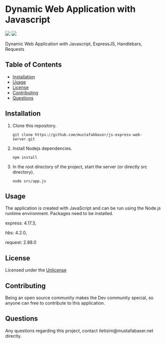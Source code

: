   <h1>Dynamic Web Application with Javascript</h1>
  <img src="https://img.shields.io/badge/Node-12.16.3-brightgreen"> <img src="https://img.shields.io/github/last-commit/mustafakbaser/js-express-web-server">
  
  <p>Dynamic Web Application with Javascript, ExpressJS, Handlebars, Requests</p>
  <h2>Table of Contents</h2>
  <ul> 
   <li><a href="#Installation">Installation</a></li> 
   <li><a href="#Usage">Usage</a></li>   
   <li><a href="#License">License</a></li>   
   <li><a href="#Contributing">Contributing</a></li>      
   <li><a href="#Questions">Questions</a></li>                         
  </ul>
  <h2 id="Installation">Installation</h2>                         
  
1. Clone this repository.
    ```
    git clone https://github.com/mustafakbaser/js-express-web-server.git
    ```
1. Install Nodejs dependencies.
    ```
    npm install
    ```
1. In the root directory of the project, start the server (or directly src directory).
    ```
    node src/app.js
    ```
  <h2 id="Usage">Usage</h2>
  <p>The application is created with JavaScript and can be run using the Node.js runtime environment. Packages need to be installed.</p>
  <p>express: 4.17.3,</p>
  <p>hbs: 4.2.0,</p>
  <p>request: 2.88.0</p>
  <h2 id="License">License</h2>
  <p>Licensed under the <a href="./License.txt">Unlicense</a></p>
  <h2 id="Contributing">Contributing</h2>
  <p>Being an open source community makes the Dev community special, so anyone can free to contribute to this application.</p>
  <p></p>
  <h2 id="Questions">Questions</h2>
  <p style="strong">Any questions regarding this project, contact iletisim@mustafabaser.net directly.</p> 
